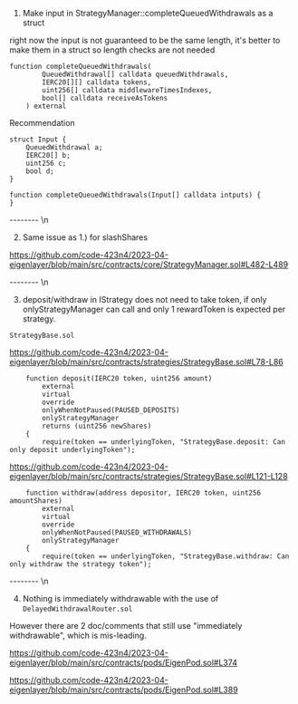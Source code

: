 1. Make input in StrategyManager::completeQueuedWithdrawals as a struct

right now the input is not guaranteed to be the same length, it's better to make them in a struct so length checks are not needed

```solidity
function completeQueuedWithdrawals(
        QueuedWithdrawal[] calldata queuedWithdrawals,
        IERC20[][] calldata tokens,
        uint256[] calldata middlewareTimesIndexes,
        bool[] calldata receiveAsTokens
    ) external
```

Recommendation

```solidity
struct Input {
    QueuedWithdrawal a;
    IERC20[] b;
    uint256 c;
    bool d;
}

function completeQueuedWithdrawals(Input[] calldata intputs) {
}
```

-------- \n

2. Same issue as 1.) for slashShares

https://github.com/code-423n4/2023-04-eigenlayer/blob/main/src/contracts/core/StrategyManager.sol#L482-L489

-------- \n

3. deposit/withdraw in IStrategy does not need to take token, if only onlyStrategyManager can call and only 1 rewardToken is expected per strategy.

`StrategyBase.sol`

https://github.com/code-423n4/2023-04-eigenlayer/blob/main/src/contracts/strategies/StrategyBase.sol#L78-L86

```solidity
    function deposit(IERC20 token, uint256 amount)
        external
        virtual
        override
        onlyWhenNotPaused(PAUSED_DEPOSITS)
        onlyStrategyManager
        returns (uint256 newShares)
    {
        require(token == underlyingToken, "StrategyBase.deposit: Can only deposit underlyingToken");
```

https://github.com/code-423n4/2023-04-eigenlayer/blob/main/src/contracts/strategies/StrategyBase.sol#L121-L128

```solidity
    function withdraw(address depositor, IERC20 token, uint256 amountShares)
        external
        virtual
        override
        onlyWhenNotPaused(PAUSED_WITHDRAWALS)
        onlyStrategyManager
    {
        require(token == underlyingToken, "StrategyBase.withdraw: Can only withdraw the strategy token");

```

-------- \n


4. Nothing is immediately withdrawable with the use of `DelayedWithdrawalRouter.sol`

However there are 2 doc/comments that still use "immediately withdrawable", which is mis-leading.

https://github.com/code-423n4/2023-04-eigenlayer/blob/main/src/contracts/pods/EigenPod.sol#L374

https://github.com/code-423n4/2023-04-eigenlayer/blob/main/src/contracts/pods/EigenPod.sol#L389
